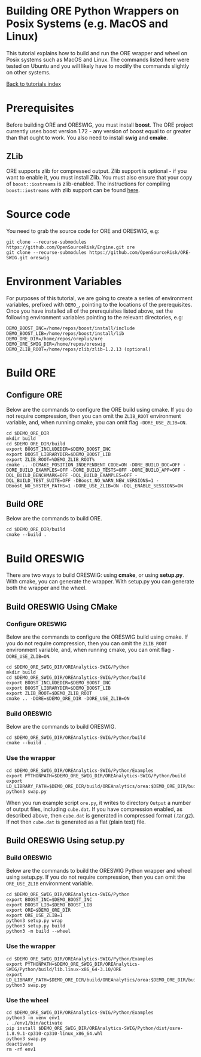 
# Building ORE Python Wrappers on Posix Systems (e.g. MacOS and Linux)

This tutorial explains how to build and run the ORE wrapper and wheel on Posix
systems such as MacOS and Linux.  The commands listed here were tested on
Ubuntu and you will likely have to modify the commands slightly on other
systems.

[Back to tutorials index](../tutorials_index.md)

# Prerequisites

Before building ORE and ORESWIG, you must install **boost**.  The ORE project
currently uses boost version 1.72 - any version of boost equal to or greater
than that ought to work.  You also need to install **swig** and **cmake**.

## ZLib

ORE supports zlib for compressed output.  Zlib support is optional - if you
want to enable it, you must install Zlib.  You must also ensure that your copy
of `boost::iostreams` is zlib-enabled.  The instructions for compiling
`boost::iostreams` with zlib support can be found
[here](https://www.boost.org/doc/libs/1_82_0/libs/iostreams/doc/index.html).

# Source code

You need to grab the source code for ORE and ORESWIG, e.g:

    git clone --recurse-submodules https://github.com/OpenSourceRisk/Engine.git ore
    git clone --recurse-submodules https://github.com/OpenSourceRisk/ORE-SWIG.git oreswig

# Environment Variables

For purposes of this tutorial, we are going to create a series of environment
variables, prefixed with `DEMO_`, pointing to the locations of the
prerequisites.  Once you have installed all of the prerequisites listed above,
set the following environment variables pointing to the relevant directories,
e.g:

    DEMO_BOOST_INC=/home/repos/boost/install/include
    DEMO_BOOST_LIB=/home/repos/boost/install/lib
    DEMO_ORE_DIR=/home/repos/oreplus/ore
    DEMO_ORE_SWIG_DIR=/home/repos/oreswig
    DEMO_ZLIB_ROOT=/home/repos/zlib/zlib-1.2.13 (optional)

# Build ORE

## Configure ORE

Below are the commands to configure the ORE build using cmake.  If you do not
require compression, then you can omit the `ZLIB_ROOT` environment variable,
and, when running cmake, you can omit flag `-DORE_USE_ZLIB=ON`.

    cd $DEMO_ORE_DIR
    mkdir build
    cd $DEMO_ORE_DIR/build
    export BOOST_INCLUDEDIR=$DEMO_BOOST_INC
    export BOOST_LIBRARYDIR=$DEMO_BOOST_LIB
    export ZLIB_ROOT=%DEMO_ZLIB_ROOT%
    cmake .. -DCMAKE_POSITION_INDEPENDENT_CODE=ON -DORE_BUILD_DOC=OFF -DORE_BUILD_EXAMPLES=OFF -DORE_BUILD_TESTS=OFF -DORE_BUILD_APP=OFF -DQL_BUILD_BENCHMARK=OFF -DQL_BUILD_EXAMPLES=OFF -DQL_BUILD_TEST_SUITE=OFF -DBoost_NO_WARN_NEW_VERSIONS=1 -DBoost_NO_SYSTEM_PATHS=1 -DORE_USE_ZLIB=ON -DQL_ENABLE_SESSIONS=ON

## Build ORE

Below are the commands to build ORE.

    cd $DEMO_ORE_DIR/build
    cmake --build .

# Build ORESWIG

There are two ways to build ORESWIG: using **cmake**, or using **setup.py**.
With cmake, you can generate the wrapper.  With setup.py you can generate both
the wrapper and the wheel.

## Build ORESWIG Using CMake

### Configure ORESWIG

Below are the commands to configure the ORESWIG build using cmake.  If you do
not require compression, then you can omit the `ZLIB_ROOT` environment
variable, and, when running cmake, you can omit flag `-DORE_USE_ZLIB=ON`.

    cd $DEMO_ORE_SWIG_DIR/OREAnalytics-SWIG/Python
    mkdir build
    cd $DEMO_ORE_SWIG_DIR/OREAnalytics-SWIG/Python/build
    export BOOST_INCLUDEDIR=$DEMO_BOOST_INC
    export BOOST_LIBRARYDIR=$DEMO_BOOST_LIB
    export ZLIB_ROOT=$DEMO_ZLIB_ROOT
    cmake .. -DORE=$DEMO_ORE_DIR -DORE_USE_ZLIB=ON

### Build ORESWIG

Below are the commands to build ORESWIG.

    cd $DEMO_ORE_SWIG_DIR/OREAnalytics-SWIG/Python/build
    cmake --build .

### Use the wrapper

    cd $DEMO_ORE_SWIG_DIR/OREAnalytics-SWIG/Python/Examples
    export PYTHONPATH=$DEMO_ORE_SWIG_DIR/OREAnalytics-SWIG/Python/build
    export LD_LIBRARY_PATH=$DEMO_ORE_DIR/build/OREAnalytics/orea:$DEMO_ORE_DIR/build/OREData/ored:$DEMO_ORE_DIR/build/QuantExt/qle:$DEMO_ORE_DIR/build/QuantLib/ql:$DEMO_BOOST_LIB
    python3 swap.py

When you run example script `ore.py`, it writes to directory `Output` a number
of output files, including `cube.dat`.  If you have compression enabled, as
described above, then `cube.dat` is generated in compressed format (.tar.gz).
If not then `cube.dat` is generated as a flat (plain text) file.

## Build ORESWIG Using setup.py

### Build ORESWIG

Below are the commands to build the ORESWIG Python wrapper and wheel using
setup.py.  If you do not require compression, then you can omit the
`ORE_USE_ZLIB` environment variable.

    cd $DEMO_ORE_SWIG_DIR/OREAnalytics-SWIG/Python
    export BOOST_INC=$DEMO_BOOST_INC
    export BOOST_LIB=$DEMO_BOOST_LIB
    export ORE=$DEMO_ORE_DIR
    export ORE_USE_ZLIB=1
    python3 setup.py wrap
    python3 setup.py build
    python3 -m build --wheel

### Use the wrapper

    cd $DEMO_ORE_SWIG_DIR/OREAnalytics-SWIG/Python/Examples
    export PYTHONPATH=$DEMO_ORE_SWIG_DIR/OREAnalytics-SWIG/Python/build/lib.linux-x86_64-3.10/ORE
    export LD_LIBRARY_PATH=$DEMO_ORE_DIR/build/OREAnalytics/orea:$DEMO_ORE_DIR/build/OREData/ored:$DEMO_ORE_DIR/build/QuantExt/qle:$DEMO_ORE_DIR/build/QuantLib/ql:$DEMO_BOOST_LIB
    python3 swap.py

### Use the wheel

    cd $DEMO_ORE_SWIG_DIR/OREAnalytics-SWIG/Python/Examples
    python3 -m venv env1
    . ./env1/bin/activate
    pip install $DEMO_ORE_SWIG_DIR/OREAnalytics-SWIG/Python/dist/osre-1.8.9.1-cp310-cp310-linux_x86_64.whl
    python3 swap.py
    deactivate
    rm -rf env1

